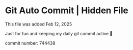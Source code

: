# Git Auto Commit | Hidden File

This file was added Feb 12, 2025

Just for fun and keeping my daily git commit active 🤪

commit number: 744438
